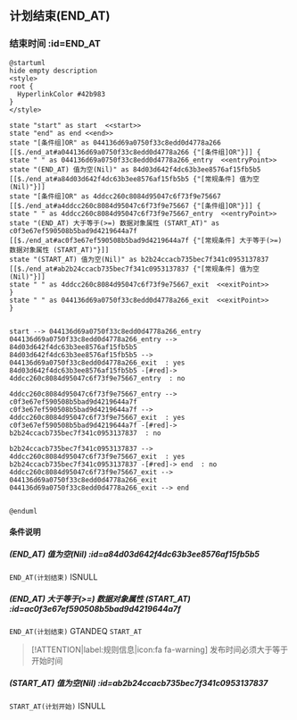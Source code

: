 ## 计划结束(END_AT) <!-- {docsify-ignore-all} -->

   

### 结束时间 :id=END_AT

```plantuml
@startuml
hide empty description
<style>
root {
  HyperlinkColor #42b983
}
</style>

state "start" as start  <<start>>
state "end" as end <<end>>
state "[条件组]OR" as 044136d69a0750f33c8edd0d4778a266 [[$./end_at#a044136d69a0750f33c8edd0d4778a266 {"[条件组]OR"}]] {
state " " as 044136d69a0750f33c8edd0d4778a266_entry  <<entryPoint>>
state "(END_AT) 值为空(Nil)" as 84d03d642f4dc63b3ee8576af15fb5b5 [[$./end_at#a84d03d642f4dc63b3ee8576af15fb5b5 {"[常规条件] 值为空(Nil)"}]]
state "[条件组]OR" as 4ddcc260c8084d95047c6f73f9e75667 [[$./end_at#a4ddcc260c8084d95047c6f73f9e75667 {"[条件组]OR"}]] {
state " " as 4ddcc260c8084d95047c6f73f9e75667_entry  <<entryPoint>>
state "(END_AT) 大于等于(>=) 数据对象属性 (START_AT)" as c0f3e67ef590508b5bad9d4219644a7f [[$./end_at#ac0f3e67ef590508b5bad9d4219644a7f {"[常规条件] 大于等于(>=) 数据对象属性 (START_AT)"}]]
state "(START_AT) 值为空(Nil)" as b2b24ccacb735bec7f341c0953137837 [[$./end_at#ab2b24ccacb735bec7f341c0953137837 {"[常规条件] 值为空(Nil)"}]]
state " " as 4ddcc260c8084d95047c6f73f9e75667_exit  <<exitPoint>>
}
state " " as 044136d69a0750f33c8edd0d4778a266_exit  <<exitPoint>>
}


start --> 044136d69a0750f33c8edd0d4778a266_entry 
044136d69a0750f33c8edd0d4778a266_entry --> 84d03d642f4dc63b3ee8576af15fb5b5 
84d03d642f4dc63b3ee8576af15fb5b5 --> 044136d69a0750f33c8edd0d4778a266_exit  : yes
84d03d642f4dc63b3ee8576af15fb5b5 -[#red]-> 4ddcc260c8084d95047c6f73f9e75667_entry  : no

4ddcc260c8084d95047c6f73f9e75667_entry --> c0f3e67ef590508b5bad9d4219644a7f 
c0f3e67ef590508b5bad9d4219644a7f --> 4ddcc260c8084d95047c6f73f9e75667_exit  : yes
c0f3e67ef590508b5bad9d4219644a7f -[#red]-> b2b24ccacb735bec7f341c0953137837  : no

b2b24ccacb735bec7f341c0953137837 --> 4ddcc260c8084d95047c6f73f9e75667_exit  : yes
b2b24ccacb735bec7f341c0953137837 -[#red]-> end  : no
4ddcc260c8084d95047c6f73f9e75667_exit --> 044136d69a0750f33c8edd0d4778a266_exit 
044136d69a0750f33c8edd0d4778a266_exit --> end 


@enduml
```

#### 条件说明

##### (END_AT) 值为空(Nil) :id=a84d03d642f4dc63b3ee8576af15fb5b5



`END_AT(计划结束)` ISNULL 

##### (END_AT) 大于等于(>=) 数据对象属性 (START_AT) :id=ac0f3e67ef590508b5bad9d4219644a7f



`END_AT(计划结束)` GTANDEQ  `START_AT`

> [!ATTENTION|label:规则信息|icon:fa fa-warning]
> 发布时间必须大于等于开始时间


##### (START_AT) 值为空(Nil) :id=ab2b24ccacb735bec7f341c0953137837



`START_AT(计划开始)` ISNULL 






